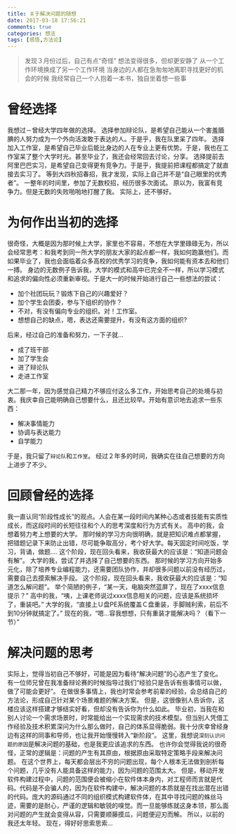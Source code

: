 ```yaml
---
title: 关于解决问题的随想
date: 2017-03-18 17:56:21
comments: true
categories: 想法
tags: [感悟,方法论]
---
```

>发现３月份过后，自己有点“奇怪”
想法变得很多，但却更安静了
从一个工作环境换成了另一个工作环境
当身边的人都在急匆匆地离职寻找更好的机会的时候
我经常自己一个人抱着一本书，独自坐着想一些事

# 曾经选择
我想过－曾经大学四年做的选择。
选择参加辩论队，是希望自己能从一个害羞腼腆的人努力成为一个外向活泼敢于表达的人。于是乎，我在队里呆了四年。
选择加入工作室，是希望自己毕业后能比身边的人在专业上更有优势。于是，我也在工作室呆了整个大学时光。甚至毕业了，我还会经常回去讨论，分享。
选择提前去阿里巴巴实习，是希望自己变得更有竞争力。于是乎，我提前把课程都搞定了就直接去实习了。
等到大四秋招春招，我才发现，实际上自己并不是“自己眼里的优秀者”。
一整年的时间里，参加了无数校招，经历很多次面试。
原以为，我富有竞争力。但是无数的失败啪啪地打醒了我。
实际上，还不够好。

#  为何作出当初的选择
很奇怪，大概是因为那时候上大学，家里也不容易，不想在大学里碌碌无为，所以会经常思考：和我考到同一所大学的朋友大家的起点都一样，我如何跑赢他们。而如果毕业了，我也会面临着众多高校的优秀学习的竞争，我如何能有资本去和他们一搏。
身边的无数例子告诉我，大学的模式和高中已完全不一样，所以学习模式和追求的偏向性必须重新审视。于是大一的时候开始进行自己一些想法的尝试：
* 加个社团玩玩？锻炼下自己的兴趣爱好？
* 加个学生会团委，参与下组织的协作？
* 不对，有没有偏向专业的组织。对！工作室。
* 想想自己的缺点，嗯，表达还需要提升，有没有这方面的组织?  

后来，经过自己的准备和努力，一下子就...  
* 成了班干部  
* 加了学生会
* 进了辩论队
* 走进工作室  

大二那一年，因为感觉自己精力不够应付这么多工作，开始思考自己的处境与初衷。我庆幸自己能明确自己想要什么，且还比较早。开始有意识地去追求一些东西：
* 解决事情能力　　
* 协调与表达能力　　
* 自学能力  

于是，我只留了`辩论队`和`工作室`。
经过２年多的时间，我确实在往自己想要的方向上进步了不少。  

# 回顾曾经的选择
我一直认同“阶段性成长”的观点。人会在某一段时间内某种心态或者技能有实质性成长，而这段时间的长短往往和个人的思考深度和行为方式有关。
高中的我，会想着努力考上想要的大学。
那时候的学习方向很明确，就是把知识难点都掌握，把错题记录下来防止出错，尽可能争取高分，考个好大学。每天固定时间吃饭，学习，背诵，做题....
这个阶段，现在回头看来，我收获最大的应该是：“知道问题会有解”。
大学的我，尝试了并选择了自己想要的东西。
那时候的学习方向开始多元化，除了培养专业编程能力，还需要团队协作，并却很多问题以前没有经历过，需要自己去摸索解决手段。
这个阶段，现在回头看来，我收获最大的应该是：“知道怎么解问题”。
举个简陋的例子，“某一天，电脑突然蓝屏了，现在了xxxx信息提示？”
高中的我，“咦，上课老师说过xxxx信息相关的问题，应该是系统损坏了，重装吧。”
大学的我，“直接上Ｕ盘PE系统覆盖Ｃ盘重装，手脚贼利索，前后不到10分钟就搞定了。”
现在的我，“嗯...容我想想，只有重装才能解决吗？（看下一节）”

#  解决问题的思考
实际上，觉得当初自己不够好，可能是因为看待“解决问题”的心态产生了变化。
有一位师兄曾在我准备辩论赛的时候指导过我们“经验只是告诉有些事情可以做，做了可能会更好”。
在做很多事情上，我也时常会参考前辈的经验，会总结自己的方法论，形成自己针对某个场景难题的解决方案。
但是，这很像别人告诉你，这楼应该这样搭建才够结实好看，但却没有告诉你为什么如此。
毕业初，当我在和别人讨论一个需求场景时，时常能给出一个实现需求的技术模型。但当别人凭借工作经验及技术积累深问为什么那么做时，自己的体系显得脆弱。我十分庆幸曾经身边有这样的同事和导师，也让我开始慢慢转入“新阶段”。
这里，我想说`深刻认识问题的原因`是解决问题的基础，也是我更应该追求的东西。
也许你会觉得我说的很奇怪，正常的逻辑是：问题的产生有其原由，根据原由采取特定策略手段来解决问题。
在这个世界上，每天都会层出不穷的问题出现，每个人根本无法做到剖析每个问题，几乎没有人能具备这样的能力，因为问题的范围太大。
但是，移动开发软件构建过程中，问题的范围便会被缩小在软件体本身内，对工程师而言就是代码。代码是不会骗人的，因为在软件构建中，解决问题的本质就是在找出潜在出错的代码。庞大的源码通过不同的组织模式构建软件体，在其中寻找问题的蛛丝马迹，需要的是耐心，严谨的逻辑和敏锐的嗅觉。而一旦能够练就这身本领，那么面对问题的产生就会变得从容，只需要顺藤摸瓜，问题便迎刃而解。
所以，以前的我还太年轻。
现在，得好好思索思索...





